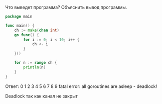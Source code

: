 Что выведет программа? Объяснить вывод программы.

```go
package main

func main() {
	ch := make(chan int)
	go func() {
		for i := 0; i < 10; i++ {
			ch <- i
		}
	}()

	for n := range ch {
		println(n)
	}
}
```

Ответ:
0
1
2
3
4
5
6
7
8
9
fatal error: all goroutines are asleep - deadlock!

Deadlock так как канал не закрыт

